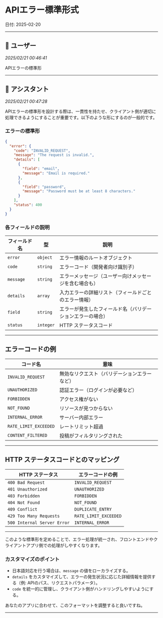 # APIエラー標準形式

日付: 2025-02-20

---

## 👤 ユーザー
*2025/02/21 00:46:41*

APIエラーの標準形

---

## 🤖 アシスタント
*2025/02/21 00:47:28*

APIエラーの標準形を設計する際は、一貫性を持たせ、クライアント側が適切に処理できるようにすることが重要です。以下のような形にするのが一般的です。

### **エラーの標準形**
```json
{
  "error": {
    "code": "INVALID_REQUEST",
    "message": "The request is invalid.",
    "details": [
      {
        "field": "email",
        "message": "Email is required."
      },
      {
        "field": "password",
        "message": "Password must be at least 8 characters."
      }
    ],
    "status": 400
  }
}
```

### **各フィールドの説明**
| フィールド名      | 型           | 説明 |
|----------------|------------|------|
| `error`       | `object`    | エラー情報のルートオブジェクト |
| `code`        | `string`    | エラーコード（開発者向け識別子） |
| `message`     | `string`    | エラーメッセージ（ユーザー向けメッセージを含む場合も） |
| `details`     | `array`     | 入力エラーの詳細リスト（フィールドごとのエラー情報） |
| `field`       | `string`    | エラーが発生したフィールド名（バリデーションエラーの場合） |
| `status`      | `integer`   | HTTP ステータスコード |

---

## **エラーコードの例**
| コード名 | 意味 |
|---------|------|
| `INVALID_REQUEST` | 無効なリクエスト（バリデーションエラーなど） |
| `UNAUTHORIZED` | 認証エラー（ログインが必要など） |
| `FORBIDDEN` | アクセス権がない |
| `NOT_FOUND` | リソースが見つからない |
| `INTERNAL_ERROR` | サーバー内部エラー |
| `RATE_LIMIT_EXCEEDED` | レートリミット超過 |
| `CONTENT_FILTERED` | 投稿がフィルタリングされた |

---

## **HTTP ステータスコードとのマッピング**
| HTTP ステータス | エラーコードの例 |
|---------------|----------------|
| `400 Bad Request` | `INVALID_REQUEST` |
| `401 Unauthorized` | `UNAUTHORIZED` |
| `403 Forbidden` | `FORBIDDEN` |
| `404 Not Found` | `NOT_FOUND` |
| `409 Conflict` | `DUPLICATE_ENTRY` |
| `429 Too Many Requests` | `RATE_LIMIT_EXCEEDED` |
| `500 Internal Server Error` | `INTERNAL_ERROR` |

---

このような標準形を定めることで、エラー処理が統一され、フロントエンドやクライアントアプリ側での処理がしやすくなります。

### **カスタマイズのポイント**
- 日本語対応を行う場合は、`message` の値をローカライズする。
- `details` をカスタマイズして、エラーの発生状況に応じた詳細情報を提供する（例: APIのパス、リクエストパラメータ）。
- `code` を統一的に管理し、クライアント側がハンドリングしやすいようにする。

あなたのアプリに合わせて、このフォーマットを調整すると良いですね。

---
